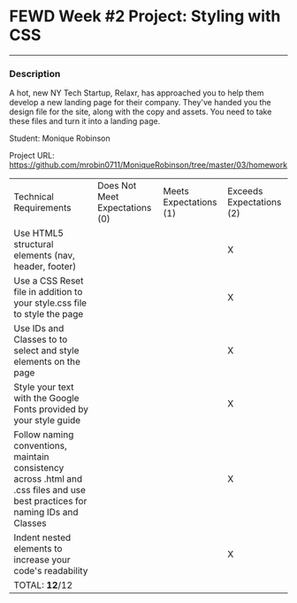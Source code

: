 # FEWD Week #2 Project: Styling with CSS

---


### Description


A hot, new NY Tech Startup, Relaxr, has approached you to help them develop a new landing page for their company. They've handed you the design file for the site, along with the copy and assets. You need to take these files and turn it into a landing page.

Student: Monique Robinson

Project URL: https://github.com/mrobin0711/MoniqueRobinson/tree/master/03/homework


|                                                                                                                               |                                |                        |                          |
|-------------------------------------------------------------------------------------------------------------------------------|--------------------------------|------------------------|--------------------------|
| Technical Requirements                                                                                                        | Does Not Meet Expectations (0) | Meets Expectations (1) | Exceeds Expectations (2) |
| Use HTML5 structural elements (nav, header, footer)                                                                           |                                |                        |                   X       |
| Use a CSS Reset file in addition to your style.css file to style the page                                                     |                                |                       |   X                       |
| Use IDs and Classes to to select and style elements on the page                                                               |                                |                        |       X                   |
| Style your text with the Google Fonts provided by your style guide                                                            |                                |                        |                    X      |
| Follow naming conventions, maintain consistency across .html and .css files and use best practices for naming IDs and Classes |                                |                       |   X                       |
| Indent nested elements to increase your code's readability                                                                    |                                |                       |                X          |
| TOTAL: __12__/12                                                                                                              |                                |                        |                          |
